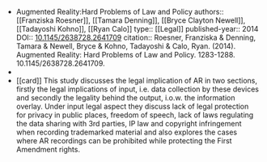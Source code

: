 - Augmented Reality:Hard Problems of Law and Policy
  authors::  [[Franziska Roesner]], [[Tamara Denning]], [[Bryce Clayton Newell]], [[Tadayoshi Kohno]], [[Ryan Calo]]
  type:: [[Legal]] 
  published-year:: 2014
  DOI:: [10.1145/2638728.2641709](http://dx.doi.org/10.1145/2638728.2641709) 
  citation:: Roesner, Franziska & Denning, Tamara & Newell, Bryce & Kohno, Tadayoshi & Calo, Ryan. (2014). Augmented Reality: Hard Problems of Law and Policy. 1283-1288. 10.1145/2638728.2641709.
-
- [[card]] This study discusses the legal implication of AR in two sections, firstly the legal implications of input, i.e. data collection by these devices and secondly the legality behind the output, i.o.w. the information overlay.
  Under input legal aspect they discuss lack of legal protection for privacy in public places, freedom of speech, lack of laws regulating the data sharing with 3rd parties, IP law and copyright infringement when recording trademarked material and also explores the cases where AR recordings can be prohibited while protecting the First Amendment rights.
